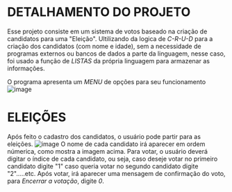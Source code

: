  # DETALHAMENTO DO PROJETO
 Esse projeto consiste em um sistema de votos baseado na criação de candidatos para uma "Eleição". Ultilizando da logica de  *C-R-U-D* para a criação dos candidatos (com nome e idade), sem a necessidade de programas externos
 ou bancos de dados a parte da linguagem, nesse caso, foi usado a função de *LISTAS* da própria linguagem para armazenar as informações.

O programa apresenta um *MENU* de opções para seu funcionamento
![image](https://github.com/user-attachments/assets/4b720141-27e7-4b92-adbc-6c26775b87ae)
 


# ELEIÇÕES
Após feito o cadastro dos candidatos, o usuário pode partir para as eleições.
![image](https://github.com/user-attachments/assets/a7630657-2684-49b1-b33d-8add44396788)
O nome de cada candidato irá aparecer em ordem númerica, como mostra a imagem acima. Para votar, o usuário deverá digitar o índice de cada candidato, ou seja, caso deseje votar no primeiro candidato digite "1"
caso queria votar no segundo candidato digite "2".....etc. Após votar, irá aparecer uma mensagem de confirmação do voto, para *Encerrar a votação*, digite *0*.
